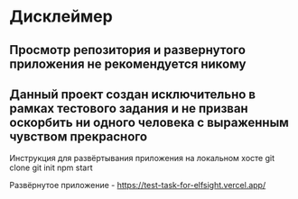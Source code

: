 # Дисклеймер #
## Просмотр репозитория и развернутого приложения не рекомендуется никому ##
## Данный проект создан исключительно в рамках тестового задания и не призван оскорбить ни одного человека с выраженным чувством прекрасного ##

Инструкция для развёртывания приложения на локальном хосте 
git clone
git init 
npm start

Развёрнутое приложение - https://test-task-for-elfsight.vercel.app/
